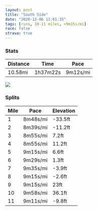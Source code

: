 ```yaml
---
layout: post
title: "South Side"
date: "2020-12-06 11:01:35"
tags: [runs, 10-11 miles, <9m15s/mi]
race: false
strava: true
---
```


### Stats

| Distance | Time | Pace |
|----------|------|------|
|10.58mi|1h37m22s|9m12s/mi|

<img src='https://maps.googleapis.com/maps/api/staticmap?maptype=roadmap&path=enc:sjwwFlssbMb@M|Az@d@BVPHl@h@I`@Hd@TRb@VPx@Gv@p@`@JHb@^\xAlAxCtApAMb@ZFp@`C~AxAvBxBnA?ZV`@`Ab@pArAXBXf@|@b@z@I~@XbAbBhBdALZEb@PNd@HnCvAnCjBjAfALZx@Fx@\d@A~CzCd@]tBjA`Ax@~@fCFZBtA\d@JhAfAv@xBCp@`@h@P`BAfAz@Xf@nAf@jIZhEAjK\~D`@zAQd@\xCZhJH~OxAzHFb[`D`B\pCz@|ADp@[h@BzGrANPa@dDQ~DN`@~@bAjAdAt@nA~@r@`DPhAfAl@Hb@b@v@LdBz@rDB`@oBFuBRk@NIHNt@?fBt@Jp@r@tAXlAvAnBTMGG~Cf@d@BHSXRrCDfC\`Bh@~@Bf@Yr@aCTEnBjA|@R|AvBbBHZR`D_Aj@w@DoAu@_Ad@iBXkC^yAC]Wm@IqBP}ARa@LORPvBZlAY|BeAbAaAVmBbAq@b@aB@{AQ{@HB?M[s@g@wCImCa@aDg@c@u@eCIeAaAiAAo@Yi@_Ag@?Y{AQUMkAuE]k@oAsDgEkH_@M_AuASe@Dc@_@y@OuA]eAwAuB[cBiBaB_@_D_BoCHsB{@cBBsASe@NeAGeAoAqEy@i@CeAn@QR_A[sASeCBmBu@kCg@oDm@gA?_Eq@eDAoAUg@NsBMkDUqAf@cAf@aJWiGIwCDeBKaCv@e@D_@]cJUoAmCcEcA{@sBeAo@Is@d@WKa@qA_@YwFsBmBa@qFuBqTqFsLeBoDQsM}BgALs@SmFi@}CAm@YaEc@{Bb@eBhAeDlEeA|@eB~@u@HUY[DeB~@e@b@g@xEc@~AK~AsAlBWNOv@WXc@jBwA~AD|@MhAM`@o@RMvA[r@sFoESm@m@hA}C`DI^{@lAl@~A_B|@Uh@cBnBE|@]lADnA_C`Im@QEdAwBrAgATSd@c@JCdAa@?KP{@lFuBa@aBtBk@Z_ADo@f@o@v@W~@]DOd@m@IWh@{@\k@U?La@VcAUoBj@[]}Cm@eBb@cBu@gAMeCgAsCe@eBu@s@q@W^YLaABAPsDYMLSXHTs@\YhAg@d@Yt@Al@iA|AuBhDa@jAI`Aa@Zm@zCm@p@[zAeA~@i@lAs@^L|D]f@[vDg@pA&key=AIzaSyC1MId7bFpkLXNAaYhBSTb8jLyiSqzbDtM&size=800x800&markers=color:yellow|label:S|40.75706,-73.99751&markers=color:green|label:F|40.755989999999976,-73.99648000000012'>

### Splits

| Mile | Pace | Elevation |
|------|------|-----------|
|1|8m48s/mi|-33.5ft|
|2|8m39s/mi|-11.2ft|
|3|8m55s/mi|7.2ft|
|4|8m55s/mi|11.2ft|
|5|9m15s/mi|6.6ft|
|6|9m29s/mi|1.3ft|
|7|9m35s/mi|-3.9ft|
|8|9m15s/mi|-2.6ft|
|9|9m15s/mi|23ft|
|10|9m58s/mi|36.1ft|
|11|9m11s/mi|-9.8ft|
